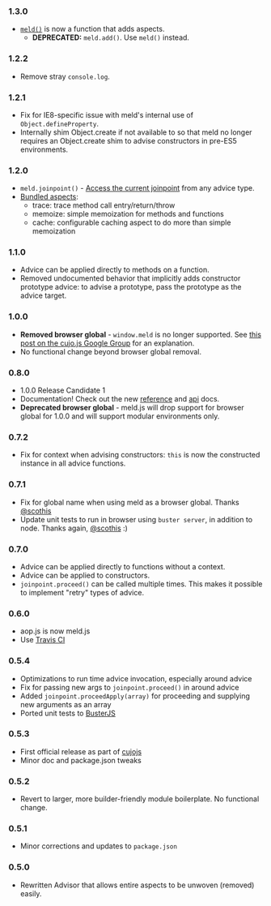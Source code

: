 ### 1.3.0

* [`meld()`](docs/api.md#adding-aspects) is now a function that adds aspects.
	* **DEPRECATED:** `meld.add()`.  Use `meld()` instead.

### 1.2.2

* Remove stray `console.log`.

### 1.2.1

* Fix for IE8-specific issue with meld's internal use of `Object.defineProperty`.
* Internally shim Object.create if not available to so that meld no longer requires an Object.create shim to advise constructors in pre-ES5 environments.

### 1.2.0

* `meld.joinpoint()` - [Access the current joinpoint](docs/api.md#meldjoinpoint) from any advice type.
* [Bundled aspects](docs/aspects.md):
	* trace: trace method call entry/return/throw
	* memoize: simple memoization for methods and functions
	* cache: configurable caching aspect to do more than simple memoization

### 1.1.0

* Advice can be applied directly to methods on a function.
* Removed undocumented behavior that implicitly adds constructor prototype advice: to advise a prototype, pass the prototype as the advice target.

### 1.0.0

* **Removed browser global** - `window.meld` is no longer supported. See [this post on the cujo.js Google Group](https://groups.google.com/d/topic/cujojs/K0VGuvpYQ34/discussion) for an explanation.
* No functional change beyond browser global removal.

### 0.8.0

* 1.0.0 Release Candidate 1
* Documentation! Check out the new [reference](docs/reference.md) and [api](docs/api.md) docs.
* **Deprecated browser global** - meld.js will drop support for browser global for 1.0.0 and will support modular environments only.

### 0.7.2

* Fix for context when advising constructors: `this` is now the constructed instance in all advice functions.

### 0.7.1

* Fix for global name when using meld as a browser global. Thanks [@scothis](https://github.com/scothis)
* Update unit tests to run in browser using `buster server`, in addition to node. Thanks again, [@scothis](https://github.com/scothis) :)

### 0.7.0

* Advice can be applied directly to functions without a context.
* Advice can be applied to constructors.
* `joinpoint.proceed()` can be called multiple times. This makes it possible to implement "retry" types of advice.

### 0.6.0

* aop.js is now meld.js
* Use [Travis CI](http://travis-ci.org/cujojs/meld)

### 0.5.4

* Optimizations to run time advice invocation, especially around advice
* Fix for passing new args to `joinpoint.proceed()` in around advice
* Added `joinpoint.proceedApply(array)` for proceeding and supplying new arguments as an array
* Ported unit tests to [BusterJS](http://busterjs.org)

### 0.5.3

* First official release as part of [cujojs](http://github.com/cujojs)
* Minor doc and package.json tweaks

### 0.5.2

* Revert to larger, more builder-friendly module boilerplate.  No functional change.

### 0.5.1

* Minor corrections and updates to `package.json`

### 0.5.0

* Rewritten Advisor that allows entire aspects to be unwoven (removed) easily.